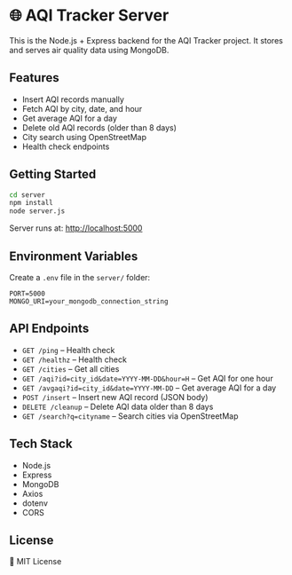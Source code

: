 
#  🌐 AQI Tracker Server

This is the Node.js + Express backend for the AQI Tracker project. It stores and serves air quality data using MongoDB.

## Features

-  Insert AQI records manually
-  Fetch AQI by city, date, and hour
-  Get average AQI for a day
-  Delete old AQI records (older than 8 days)
-  City search using OpenStreetMap
-  Health check endpoints

## Getting Started

```bash
cd server
npm install
node server.js
````

Server runs at: [http://localhost:5000](http://localhost:5000)

## Environment Variables

Create a `.env` file in the `server/` folder:

```
PORT=5000
MONGO_URI=your_mongodb_connection_string
```

## API Endpoints

* `GET /ping` – Health check
* `GET /healthz` – Health check
* `GET /cities` – Get all cities
* `GET /aqi?id=city_id&date=YYYY-MM-DD&hour=H` – Get AQI for one hour
* `GET /avgaqi?id=city_id&date=YYYY-MM-DD` – Get average AQI for a day
* `POST /insert` – Insert new AQI record (JSON body)
* `DELETE /cleanup` – Delete AQI data older than 8 days
* `GET /search?q=cityname` – Search cities via OpenStreetMap

## Tech Stack

* Node.js
* Express
* MongoDB
* Axios
* dotenv
* CORS

## License

📄 MIT License


